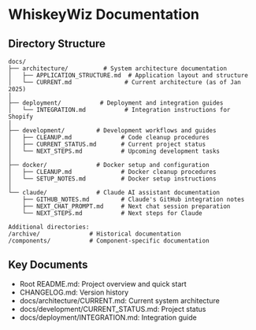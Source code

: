 # WhiskeyWiz Documentation

## Directory Structure

```
docs/
├── architecture/          # System architecture documentation
│   ├── APPLICATION_STRUCTURE.md  # Application layout and structure
│   └── CURRENT.md               # Current architecture (as of Jan 2025)
│
├── deployment/           # Deployment and integration guides
│   └── INTEGRATION.md           # Integration instructions for Shopify
│
├── development/         # Development workflows and guides
│   ├── CLEANUP.md              # Code cleanup procedures
│   ├── CURRENT_STATUS.md       # Current project status
│   └── NEXT_STEPS.md           # Upcoming development tasks
│
├── docker/              # Docker setup and configuration
│   ├── CLEANUP.md              # Docker cleanup procedures
│   └── SETUP_NOTES.md          # Docker setup instructions
│
└── claude/              # Claude AI assistant documentation
    ├── GITHUB_NOTES.md         # Claude's GitHub integration notes
    ├── NEXT_CHAT_PROMPT.md     # Next chat session preparation
    └── NEXT_STEPS.md           # Next steps for Claude

Additional directories:
/archive/              # Historical documentation
/components/           # Component-specific documentation
```

## Key Documents
- Root README.md: Project overview and quick start
- CHANGELOG.md: Version history
- docs/architecture/CURRENT.md: Current system architecture
- docs/development/CURRENT_STATUS.md: Project status
- docs/deployment/INTEGRATION.md: Integration guide